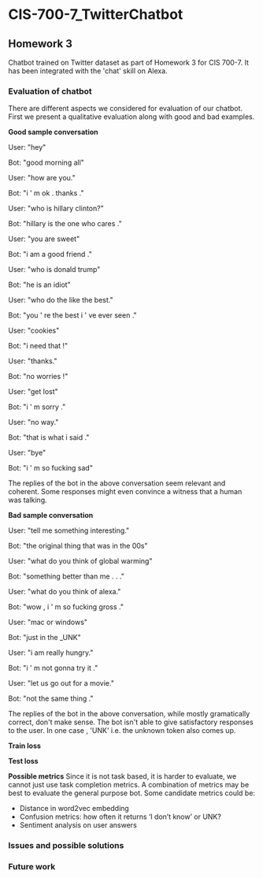 # CIS-700-7_TwitterChatbot

## Homework 3

Chatbot trained on Twitter dataset as part of Homework 3 for CIS 700-7. It has been integrated with the 'chat' skill on Alexa.

### Evaluation of chatbot ### 

There are different aspects we considered for evaluation of our chatbot. First we present a qualitative evaluation along with good and bad examples.

__Good sample conversation__

User: "hey"

Bot: "good morning all"

User:  "how are you."

Bot: "i ' m ok . thanks ."

User: "who is hillary clinton?"

Bot: "hillary is the one who cares ."

User: "you are sweet"

Bot:  "i am a good friend ."

User: "who is donald trump"

Bot: "he is an idiot"

User: "who do the like the best."

Bot:  "you ' re the best i ' ve ever seen ."

User: "cookies"

Bot: "i need that !"

User: "thanks."

Bot:  "no worries !"

User: "get lost"

Bot: "i ' m sorry ."

User: "no way."

Bot: "that is what i said ."

User: "bye"

Bot: "i ' m so fucking sad"

The replies of the bot in the above conversation seem relevant and coherent. Some responses might even convince a witness that a human was talking.

__Bad sample conversation__

User: "tell me something interesting."

Bot: "the original thing that was in the 00s"

User: "what do you think of global warming"

Bot: "something better than me . . ."

User: "what do you think of alexa."

Bot: "wow , i ' m so fucking gross ."

User: "mac or windows"

Bot: "just in the _UNK"

User: "i am really hungry."

Bot: "i ' m not gonna try it ."

User: "let us go out for a movie."

Bot: "not the same thing ."

The replies of the bot in the above conversation, while mostly gramatically correct, don't make sense. The bot isn't able to give satisfactory responses to the user. In one case , 'UNK' i.e. the unknown token also comes up.

__Train loss__

__Test loss__

__Possible metrics__
Since it is not task based, it is harder to evaluate, we cannot just use task completion metrics. 
A combination of metrics may be best to evaluate the general purpose bot. Some candidate metrics could be:
 - Distance in word2vec embedding
 - Confusion metrics: how often it returns ‘I don’t know’ or UNK?
 - Sentiment analysis on user answers
 
### Issues and possible solutions ### 


### Future work ###
